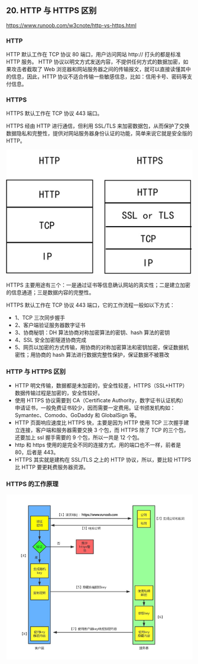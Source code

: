 ## 20. HTTP 与 HTTPS 区别

https://www.runoob.com/w3cnote/http-vs-https.html

### HTTP

HTTP 默认工作在 TCP 协议 80 端口，用户访问网站 http:// 打头的都是标准 HTTP 服务。
HTTP 协议以明文方式发送内容，不提供任何方式的数据加密，如果攻击者截取了 Web 浏览器和网站服务器之间的传输报文，就可以直接读懂其中的信息，因此，HTTP 协议不适合传输一些敏感信息，比如：信用卡号、密码等支付信息。

### HTTPS

HTTPS 默认工作在 TCP 协议 443 端口。

HTTPS 经由 HTTP 进行通信，但利用 SSL/TLS 来加密数据包，从而保护了交换数据隐私和完整性，提供对网站服务器身份认证的功能，简单来说它就是安全版的 HTTP。

<img src="./imgs/http-https.jpg">

HTTPS 主要用途有三个：一是通过证书等信息确认网站的真实性；二是建立加密的信息通道；三是数据内容的完整性。

HTTPS 默认工作在 TCP 协议 443 端口，它的工作流程一般如以下方式：

- 1、TCP 三次同步握手
- 2、客户端验证服务器数字证书
- 3、协商秘钥：DH 算法协商对称加密算法的密钥、hash 算法的密钥
- 4、SSL 安全加密隧道协商完成
- 5、网页以加密的方式传输，用协商的对称加密算法和密钥加密，保证数据机密性；用协商的 hash 算法进行数据完整性保护，保证数据不被篡改

### HTTP 与 HTTPS 区别

- HTTP 明文传输，数据都是未加密的，安全性较差，HTTPS（SSL+HTTP） 数据传输过程是加密的，安全性较好。
- 使用 HTTPS 协议需要到 CA（Certificate Authority，数字证书认证机构） 申请证书，一般免费证书较少，因而需要一定费用。证书颁发机构如：Symantec、Comodo、GoDaddy 和 GlobalSign 等。
- HTTP 页面响应速度比 HTTPS 快，主要是因为 HTTP 使用 TCP 三次握手建立连接，客户端和服务器需要交换 3 个包，而 HTTPS 除了 TCP 的三个包，还要加上 ssl 握手需要的 9 个包，所以一共是 12 个包。
- http 和 https 使用的是完全不同的连接方式，用的端口也不一样，前者是 80，后者是 443。
- HTTPS 其实就是建构在 SSL/TLS 之上的 HTTP 协议，所以，要比较 HTTPS 比 HTTP 要更耗费服务器资源。

### HTTPS 的工作原理

<img src="./imgs/https.jpg">